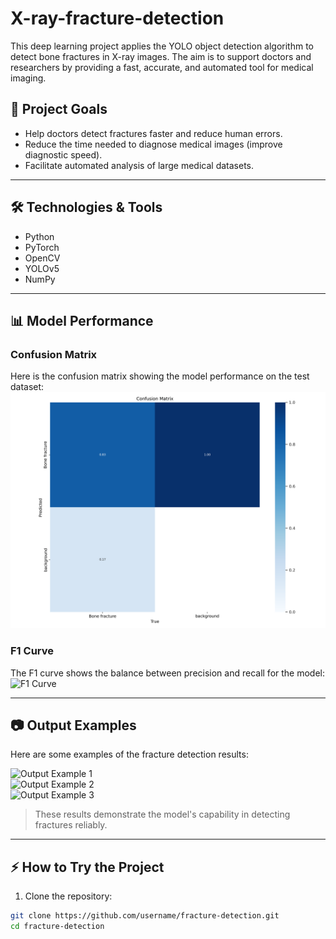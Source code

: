 # X-ray-fracture-detection
This deep learning project applies the YOLO object detection algorithm to detect bone fractures in X-ray images. The aim is to support doctors and researchers by providing a fast, accurate, and automated tool for medical imaging.


## 🎯 Project Goals
- Help doctors detect fractures faster and reduce human errors.  
- Reduce the time needed to diagnose medical images (improve diagnostic speed).  
- Facilitate automated analysis of large medical datasets.  

---

## 🛠️ Technologies & Tools
- Python  
- PyTorch  
- OpenCV  
- YOLOv5  
- NumPy 

---

## 📊 Model Performance

### Confusion Matrix
Here is the confusion matrix showing the model performance on the test dataset:  
![Confusion Matrix](X-ray-fracture-detection/assets/confusion_matrix.png)

### F1 Curve
The F1 curve shows the balance between precision and recall for the model:  
![F1 Curve](assets/f1_curve.png)

---

## 📷 Output Examples
Here are some examples of the fracture detection results:  

![Output Example 1](assets/output1.png)  
![Output Example 2](assets/output2.png)  
![Output Example 3](assets/output3.png)  

> These results demonstrate the model's capability in detecting fractures reliably.

---

## ⚡ How to Try the Project
1. Clone the repository:
```bash
git clone https://github.com/username/fracture-detection.git
cd fracture-detection


